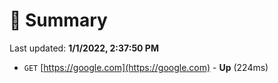 # 📖 Summary
Last updated: **1/1/2022, 2:37:50 PM**

- `GET` [https://google.com](https://google.com) - **Up** (224ms)
